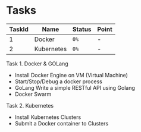 # Tasks


|  TaskId | Name   | Status  | Point  |
|---|---|---|---|
| 1  | Docker  | `0%` | -  |
| 2  | Kubernetes  | `0%` | -  |




Task 1. Docker & GOLang
* Install Docker Engine on VM (Virtual Machine)
* Start/Stop/Debug a docker process
* GoLang Write a simple RESTful API using Golang
* Docker Swarm

Task 2.  Kubernetes
* Install Kubernetes Clusters
* Submit a Docker container to Clusters
